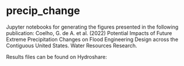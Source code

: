 # precip_change
Jupyter notebooks for generating the figures presented in the following publication:
Coelho, G. de A. et al. (2022) Potential Impacts of Future Extreme Precipitation Changes on Flood Engineering Design across the Contiguous United States. Water Resources Research.

Results files can be found on Hydroshare:
